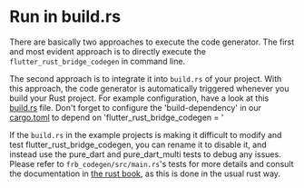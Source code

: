 # Run in build.rs

There are basically two approaches to execute the code generator.
The first and most evident approach is to directly execute the `flutter_rust_bridge_codegen` in command line.

The second approach is to integrate it into `build.rs` of your project.
With this approach, the code generator is automatically triggered whenever you build your Rust project.
For example configuration, have a look at this [build.rs](https://github.com/fzyzcjy/flutter_rust_bridge/blob/ed07500584cba06754c3dfab210fb850b014b83f/frb_example/dart_build_rs/rust/build.rs) file.
Don't forget to configure the 'build-dependency' in our [cargo.toml](https://github.com/fzyzcjy/flutter_rust_bridge/blob/master/frb_example/dart_build_rs/rust/Cargo.toml) to depend on 'flutter_rust_bridge_codegen = <version you use> '

If the `build.rs` in the example projects is making it difficult to modify and test flutter_rust_bridge_codegen, you can rename it to disable it, and instead use the pure_dart and pure_dart_multi tests to debug any issues.
Please refer to `frb_codegen/src/main.rs`'s tests for more details and consult the documentation in [the rust book](https://doc.rust-lang.org/cargo/reference/build-scripts.html), as this is done in the usual rust way.
